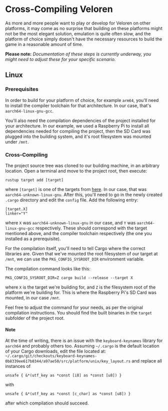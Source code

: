 # Cross-Compiling Veloren

As more and more people want to play or develop for Veloren on other platforms, it may come as no surprise that building *on* these platforms might not be the most elegant solution, emulation is quite often slow, and the platform of choice simply doesn't have the necessary resources to build the game in a reasonable amount of time. 

**Please note:** *Documentation of these steps is currently underway, you might need to adjust these for your specific scenario.*

## Linux

### Prerequisites
In order to build for your platform of choice, for example `arm64`, you'll need to install the compiler toolchain for that architecture. In our case, that's `aarch64-linux-gnu-gcc`.

You'll also need the compilation dependencies of the project installed for your architecture. In our example, we used a Raspberry Pi to install all dependencies needed for compiling the project, then the SD Card was plugged into the building system, and it's root filesystem was mounted under `/mnt`.

### Cross-Compiling
The project source tree was cloned to our building machine, in an arbitrary location. Open a terminal and move to the project root, then execute: 

`rustup target add [target]`

where `[target]` is one of the targets from [here](https://doc.rust-lang.org/nightly/rustc/platform-support.html). In our case, that was `aarch64-unknown-linux-gnu`.
After this, you'll need to go in the newly created `.cargo` directory and edit the `config` file. Add the following entry:

```
[target.X]
linker="Y"
```

where `X` was `aarch64-unknown-linux-gnu` in our case, and `Y` was `aarch64-linux-gnu-gcc` respectively. These should correspond with the target mentioned above, and the compiler toolchain respectively (the one you installed as a prerequisite).

For the compilation itself, you'll need to tell Cargo where the correct libraries are. Given that we've mounted the root filesystem of our target at `/mnt`, we can use the `PKG_CONFIG_SYSROOT_DIR` environment variable.

The compilation command looks like this:
```
PKG_CONFIG_SYSROOT_DIR=Z cargo build --release --target X
```
where `X` is the target we're building for, and `Z` is the filesystem root of the platform we're building for. This is where the Raspberry Pi's SD Card was mounted, in our case `/mnt`.

Feel free to adjust the command for your needs, as per the original compilation instructions. You should find the built binaries in the `target` subfolder of the project root.

#### Note

At the time of writing, there is an issue with the `keyboard-keynames` library for `aarch64` and probably others too. Assuming `~/.cargo` is the default location of your Cargo downloads, edit the file located at: `~/.cargo/git/checkouts/keyboard-keynames-0b8339ee617b0344/a97ae50/src/platform/unix/key_layout.rs` and replace all instances of

```
unsafe { &*(utf_key as *const [i8] as *const [u8]) }
```
with
```
unsafe { &*(utf_key as *const [c_char] as *const [u8]) }
```
after which compilation should succeed.

